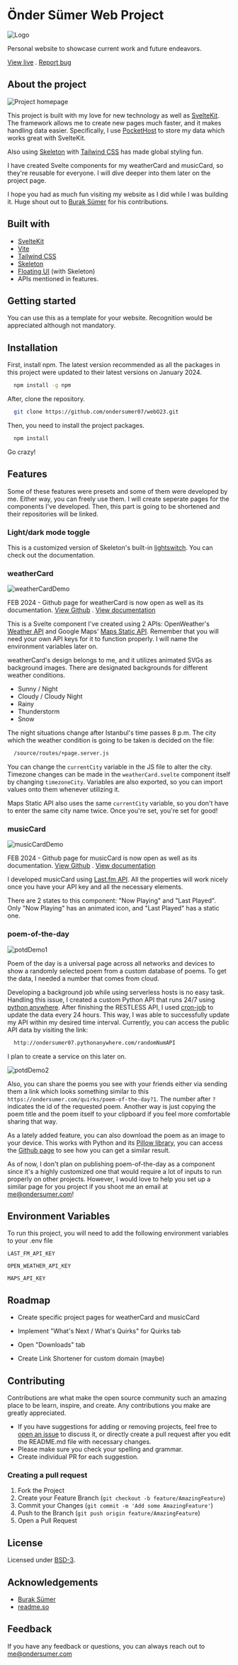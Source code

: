 # Önder Sümer Web Project

![Logo](https://raw.githubusercontent.com/ondersumer07/webO23/master/static/favicon/favicon-32x32.png)

Personal website to showcase current work and future endeavors.

[View live](https://ondersumer.com/) . [Report bug](https://github.com/ondersumer07/webO23/issues)

## About the project

![Project homepage](https://raw.githubusercontent.com/ondersumer07/webO23/master/static/githubReadme/homepageScreenshot.png)

This project is built with my love for new technology as well as [SvelteKit](https://kit.svelte.dev/). The framework allows me to create new pages much faster, and it makes handling data easier. Specifically, I use [PocketHost](https://pockethost.io/) to store my data which works great with SvelteKit.

Also using [Skeleton](https://www.skeleton.dev/) with [Tailwind CSS](https://tailwindcss.com/) has made global styling fun.

I have created Svelte components for my weatherCard and musicCard, so they're reusable for everyone. I will dive deeper into them later on the project page.

I hope you had as much fun visiting my website as I did while I was building it. Huge shout out to [Burak Sümer](https://github.com/burraksumer) for his contributions.

## Built with

- [SvelteKit](https://kit.svelte.dev/)
- [Vite](https://vitejs.dev/)
- [Tailwind CSS](https://tailwindcss.com/)
- [Skeleton](https://www.skeleton.dev/)
- [Floating UI](https://floating-ui.com/) (with Skeleton)
- APIs mentioned in features.

## Getting started

You can use this as a template for your website. Recognition would be appreciated although not mandatory.

## Installation

First, install npm. The latest version recommended as all the packages in this project were updated to their latest versions on January 2024.

```bash
  npm install -g npm
```

After, clone the repository.

```bash
  git clone https://github.com/ondersumer07/webO23.git
```

Then, you need to install the project packages.

```bash
  npm install
```

Go crazy!

## Features

Some of these features were presets and some of them were developed by me. Either way, you can freely use them. I will create seperate pages for the components I've developed. Then, this part is going to be shortened and their repositories will be linked.


### Light/dark mode toggle

This is a customized version of Skeleton's built-in [lightswitch](https://www.skeleton.dev/utilities/lightswitches). You can check out the documentation.

### weatherCard

![weatherCardDemo](https://raw.githubusercontent.com/ondersumer07/webO23/master/static/githubReadme/weatherCardDemo.gif)

FEB 2024 - Github page for weatherCard is now open as well as its documentation.
[View Github](https://github.com/ondersumer07/weatherCard) . [View documentation](https://ondersumer.com/quirks/documentation/weatherCard)

This is a Svelte component I've created using 2 APIs: OpenWeather's [Weather API](https://openweathermap.org/api) and Google Maps' [Maps Static API](https://developers.google.com/maps/documentation/maps-static/overview). Remember that you will need your own API keys for it to function properly. I will name the environment variables later on.

weatherCard's design belongs to me, and it utilizes animated SVGs as background images. There are designated backgrounds for different weather conditions.

- Sunny / Night
- Cloudy / Cloudy Night
- Rainy
- Thunderstorm
- Snow

The night situations change after Istanbul's time passes 8 p.m. The city which the weather condition is going to be taken is decided on the file:

```bash
  /source/routes/+page.server.js
```
You can change the `currentCity` variable in the JS file to alter the city. Timezone changes can be made in the `weatherCard.svelte` component itself by changing `timezoneCity`. Variables are also exported, so you can import values onto them whenever utilizing it.

Maps Static API also uses the same `currentCity` variable, so you don't have to enter the same city name twice. Once you're set, you're set for good!

### musicCard

![musicCardDemo](https://raw.githubusercontent.com/ondersumer07/webO23/master/static/githubReadme/musicCardDemo.gif)

FEB 2024 - Github page for musicCard is now open as well as its documentation.
[View Github](https://github.com/ondersumer07/musicCard) . [View documentation](https://ondersumer.com/quirks/documentation/musicCard)

I developed musicCard using [Last.fm API](https://www.last.fm/api). All the properties will work nicely once you have your API key and all the necessary elements.

There are 2 states to this component: "Now Playing" and "Last Played". Only "Now Playing" has an animated icon, and "Last Played" has a static one.

### poem-of-the-day

![potdDemo1](https://raw.githubusercontent.com/ondersumer07/webO23/master/static/githubReadme/potdDemo1.png)

Poem of the day is a universal page across all networks and devices to show a randomly selected poem from a custom database of poems. To get the data, I needed a number that comes from cloud.

Developing a background job while using serverless hosts is no easy task. Handling this issue, I created a custom Python API that runs 24/7 using [python anywhere](https://www.pythonanywhere.com). After finishing the RESTLESS API, I used [cron-job](https://cron-job.org/en/) to update the data every 24 hours. This way, I was able to successfully update my API within my desired time interval. Currently, you can access the public API data by visiting the link: 

```bash
  http://ondersumer07.pythonanywhere.com/randomNumAPI
```

I plan to create a service on this later on.

![potdDemo2](https://raw.githubusercontent.com/ondersumer07/webO23/master/static/githubReadme/potdDemo2.png)

Also, you can share the poems you see with your friends either via sending them a link which looks something similar to this `https://ondersumer.com/quirks/poem-of-the-day?1`. The number after `?` indicates the id of the requested poem. Another way is just copying the poem title and the poem itself to your clipboard if you feel more comfortable sharing that way.

As a lately added feature, you can also download the poem as an image to your device. This works with Python and its [Pillow library](https://pillow.readthedocs.io/en/stable/), you can access the [Github page](https://github.com/ondersumer07/pyImageCrGH) to see how you can get a similar result.

As of now, I don't plan on publishing poem-of-the-day as a component since it's a highly customized one that would require a lot of inputs to run properly on other projects. However, I would love to help you set up a similar page for you project if you shoot me an email at me@ondersumer.com!

## Environment Variables

To run this project, you will need to add the following environment variables to your .env file

`LAST_FM_API_KEY`

`OPEN_WEATHER_API_KEY`

`MAPS_API_KEY`

## Roadmap
    
- Create specific project pages for weatherCard and musicCard

- Implement "What's Next / What's Quirks" for Quirks tab
  
- Open "Downloads" tab
  
- Create Link Shortener for custom domain (maybe)
  
## Contributing

Contributions are what make the open source community such an amazing place to be learn, inspire, and create. Any contributions you make are greatly appreciated.

- If you have suggestions for adding or removing projects, feel free to [open an issue](https://github.com/ondersumer07/webO23/issues) to discuss it, or directly create a pull request after you edit the README.md file with necessary changes.
- Please make sure you check your spelling and grammar.
- Create individual PR for each suggestion.

### Creating a pull request

1. Fork the Project
2. Create your Feature Branch (`git checkout -b feature/AmazingFeature`)
3. Commit your Changes (`git commit -m 'Add some AmazingFeature'`)
4. Push to the Branch (`git push origin feature/AmazingFeature`)
5. Open a Pull Request

## License

Licensed under [BSD-3](https://opensource.org/license/BSD-3-clause/).

## Acknowledgements

 - [Burak Sümer](https://github.com/burraksumer)
 - [readme.so](https://readme.so/)

## Feedback

If you have any feedback or questions, you can always reach out to me@ondersumer.com
